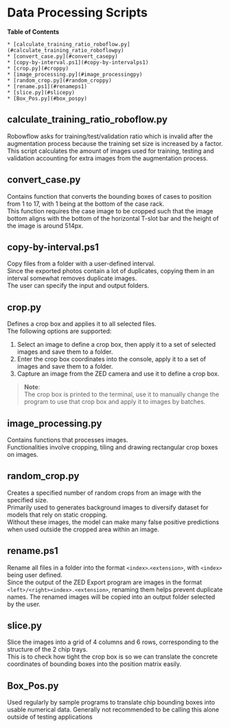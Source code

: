 
<!-- TOC ignore:true -->
# Data Processing Scripts
**Table of Contents**
<!-- TOC -->

	* [calculate_training_ratio_roboflow.py](#calculate_training_ratio_roboflowpy)
	* [convert_case.py](#convert_casepy)
	* [copy-by-interval.ps1](#copy-by-intervalps1)
	* [crop.py](#croppy)
	* [image_processing.py](#image_processingpy)
	* [random_crop.py](#random_croppy)
	* [rename.ps1](#renameps1)
	* [slice.py](#slicepy)
	* [Box_Pos.py](#box_pospy)

<!-- /TOC -->

## calculate_training_ratio_roboflow.py
Robowflow asks for training/test/validation ratio which is invalid after the augmentation process because the training set size is increased by a factor.
This script calculates the amount of images used for training, testing and validation accounting for extra images from the augmentation process.

## convert_case.py
Contains function that converts the bounding boxes of cases to position from 1 to 17, with 1 being at the bottom of the case rack.\
This function requires the case image to be cropped such that the image bottom aligns with the bottom of the horizontal T-slot bar and
the height of the image is around 514px.

## copy-by-interval.ps1
Copy files from a folder with a user-defined interval.\
Since the exported photos contain a lot of duplicates, copying them in an interval somewhat removes duplicate images.\
The user can specify the input and output folders.

## crop.py
Defines a crop box and applies it to all selected files.\
The following options are supported:
1. Select an image to define a crop box, then apply it to a set of selected images and save them to a folder.
2. Enter the crop box coordinates into the console, apply it to a set of images and save them to a folder.
3. Capture an image from the ZED camera and use it to define a crop box.

> **Note**:\
> The crop box is printed to the terminal, use it to manually change the program to use that crop box and apply it to images by batches.

## image_processing.py
Contains functions that processes images.\
Functionalities involve cropping, tiling and drawing rectangular crop boxes on images.

## random_crop.py
Creates a specified number of random crops from an image with the specified size.\
Primarily used to generates background images to diversify dataset for models that rely on static cropping.\
Without these images, the model can make many false positive predictions when used outside the cropped area within an image.

## rename.ps1
Rename all files in a folder into the format `<index>`.`<extension>`, with `<index>` being user defined.\
Since the output of the ZED Export program are images in the format `<left>/<right><index>.<extension>`, renaming them helps prevent duplicate names.
The renamed images will be copied into an output folder selected by the user.

## slice.py
Slice the images into a grid of 4 columns and 6 rows, corresponding to the structure of the 2 chip trays.\
This is to check how tight the crop box is so we can translate the concrete coordinates of bounding boxes into the position matrix easily.

## Box_Pos.py
Used regularly by sample programs to translate chip bounding boxes into usable numerical data.
Generally not recommended to be calling this alone outside of testing applications

